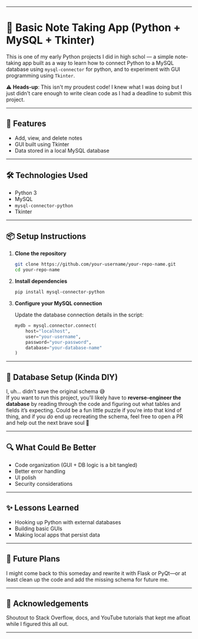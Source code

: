 
---

# 📝 Basic Note Taking App (Python + MySQL + Tkinter)

This is one of my early Python projects I did in high schol — a simple note-taking app built as a way to learn how to connect Python to a MySQL database using `mysql-connector` for python, and to experiment with GUI programming using `Tkinter`.

⚠️ **Heads-up**: This isn't my proudest code! I knew what I was doing but I just didn't care enough to write clean code as I had a deadline to submit this project.

---

## 🚀 Features

- Add, view, and delete notes  
- GUI built using Tkinter  
- Data stored in a local MySQL database  

---

## 🛠️ Technologies Used

- Python 3  
- MySQL  
- `mysql-connector-python`  
- Tkinter  

---

## 📦 Setup Instructions

1. **Clone the repository**
   ```bash
   git clone https://github.com/your-username/your-repo-name.git
   cd your-repo-name
   ```

2. **Install dependencies**
   ```bash
   pip install mysql-connector-python
   ```

3. **Configure your MySQL connection**

   Update the database connection details in the script:
   ```python
   mydb = mysql.connector.connect(
       host="localhost",
       user="your-username",
       password="your-password",
       database="your-database-name"
   )
   ```

---

## 🧩 Database Setup (Kinda DIY)

I, uh... didn’t save the original schema 😅  
If you want to run this project, you’ll likely have to **reverse-engineer the database** by reading through the code and figuring out what tables and fields it’s expecting.
Could be a fun little puzzle if you're into that kind of thing, and if you *do* end up recreating the schema, feel free to open a PR and help out the next brave soul 🙌

---

## 🔍 What Could Be Better

- Code organization (GUI + DB logic is a bit tangled)  
- Better error handling  
- UI polish  
- Security considerations

---

## ✨ Lessons Learned

- Hooking up Python with external databases  
- Building basic GUIs  
- Making local apps that persist data  

---

## 🧠 Future Plans

I might come back to this someday and rewrite it with Flask or PyQt—or at least clean up the code and add the missing schema for future me.

---

## 🙏 Acknowledgements

Shoutout to Stack Overflow, docs, and YouTube tutorials that kept me afloat while I figured this all out.

---
